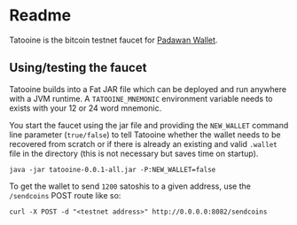 # Readme

Tatooine is the bitcoin testnet faucet for [Padawan Wallet](https://github.com/thunderbiscuit/padawan-wallet).

## Using/testing the faucet
Tatooine builds into a Fat JAR file which can be deployed and run anywhere with a JVM runtime. A `TATOOINE_MNEMONIC` environment variable needs to exists with your 12 or 24 word mnemonic.

You start the faucet using the jar file and providing the `NEW_WALLET` command line parameter (`true/false`) to tell Tatooine whether the wallet needs to be recovered from scratch or if there is already an existing and valid `.wallet` file in the directory (this is not necessary but saves time on startup).
```shell
java -jar tatooine-0.0.1-all.jar -P:NEW_WALLET=false
```

To get the wallet to send `1200` satoshis to a given address, use the `/sendcoins` POST route like so:
```shell
curl -X POST -d "<testnet address>" http://0.0.0.0:8082/sendcoins
```
